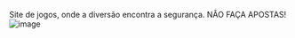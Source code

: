 Site de jogos, onde a diversão encontra a segurança. NÂO FAÇA APOSTAS!
![image](https://github.com/IsaqueMarley/ZaZaBet/assets/116613395/551aba7c-f7c5-4057-a626-632233bea2e7)
